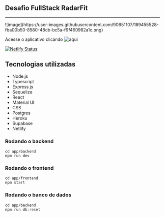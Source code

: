 ## Desafio FullStack RadarFit

<hr>
![image](https://user-images.githubusercontent.com/90651107/189455528-fba00b50-8580-48cb-bc5a-f9f460982a1c.png)


Acesse o aplicativo clicando ![aqui](appradarfitdesafio.netlify.app)

[![Netlify Status](https://api.netlify.com/api/v1/badges/213be795-f9a9-40f7-920c-8b6125493749/deploy-status)](https://app.netlify.com/sites/appradarfitdesafio/deploys)

## Tecnologias utilizadas

- Node.js
- Typescript
- Express.js
- Sequelize
- React
- Material UI
- CSS
- Postgres
- Heroku
- Supabase
- Netlify

### Rodando o backend

```
cd app/backend
npm run dev
```

### Rodando o frontend

```
cd app/frontend
npm start
```

### Rodando o banco de dados

```
cd app/backend
npm run db:reset
```
